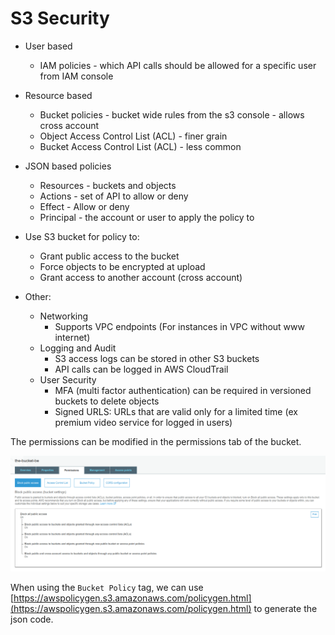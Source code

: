 # S3 Security

- User based
    - IAM policies - which API calls should be allowed for a specific user from IAM console
- Resource based
    - Bucket policies - bucket wide rules from the s3 console - allows cross account
    - Object Access Control List (ACL) - finer grain
    - Bucket Access Control List (ACL) - less common
- JSON based policies
    - Resources - buckets and objects
    - Actions - set of API to allow or deny
    - Effect - Allow or deny
    - Principal - the account or user to apply the policy to
- Use S3 bucket for policy to:
    - Grant public access to the bucket
    - Force objects to be encrypted at upload
    - Grant access to another account (cross account)

- Other:
    - Networking
        - Supports VPC endpoints (For instances in VPC without www internet)
    - Logging and Audit
        - S3 access logs can be stored in other S3 buckets
        - API calls can be logged in AWS CloudTrail
    - User Security
        - MFA (multi factor authentication) can be required in versioned buckets to delete objects
        - Signed URLS: URLs that are valid only for a limited time (ex premium video service for logged in users)

The permissions can be modified in the permissions tab of the bucket.

![](images/2019-12-30-12-07-58.png)

When using the `Bucket Policy` tag, we can use [https://awspolicygen.s3.amazonaws.com/policygen.html](https://awspolicygen.s3.amazonaws.com/policygen.html) to generate the json code.